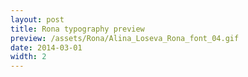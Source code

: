 ```yaml
---
layout: post
title: Rona typography preview
preview: /assets/Rona/Alina_Loseva_Rona_font_04.gif
date: 2014-03-01
width: 2
---
```

